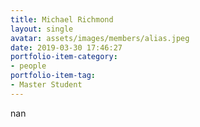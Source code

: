 ```yaml
---
title: Michael Richmond
layout: single
avatar: assets/images/members/alias.jpeg
date: 2019-03-30 17:46:27
portfolio-item-category:
- people
portfolio-item-tag:
- Master Student
---
```

nan